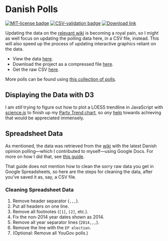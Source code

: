 Danish Polls
============
[![MIT-license badge](https://img.shields.io/badge/License-MIT-blue.svg)][license]
[![CSV-validation badge](http://csvlint.io/validation/540d77206373766b9d0f0000.svg?revalidate=false)][csv-validation]
[![Download link](https://img.shields.io/badge/Download-Link-ff69b4.svg)][download]

Updating the data on the [relevant wiki][wiki] is becoming a royal pain, so I might as well focus on updating the polling data here, in a CSV file, instead. This will also speed up the process of updating interactive graphics reliant on the data.

- View the data [here][view].
- Download the project as a compressed file [here][download].
- Get the raw CSV [here][raw].

More polls can be found using [this collection of polls][collection].

## Displaying the Data with D3 ##
I am *still* trying to figure out how to plot a LOESS trendline in JavaScript with [science.js][science.js] to finish up my [Party Trend chart][party-trend], so *any* [help][issue] towards achieving that would be appreciated immensely.

## Spreadsheet Data ##
As mentioned, the data was retrieved from the [wiki][wiki] with the latest Danish opinion polling—which I contributed to myself—using Google Docs. For more on how I did that, see [this guide][docs-guide].

That guide does not mention how to clean the sorry raw data you get in Google Spreadsheets, so here are the steps for cleaning the data, after you’ve saved it as, say, a CSV file.

### Cleaning Spreadsheet Data ###
1. Remove header separator (`,,,`).
2. Put all headers on one line.
3. Remove all footnotes (`[1]`, `[2]`, etc.).
4. Fix the non-2014 year dates shown as 2014.
5. Remove all year separator lines (`2014,,,`).
6. Remove the line with the `EP election`.
7. (Optional: Remove all YouGov polls.)


[license]: https://github.com/ndarville/danish-polls/blob/master/LICENSE.md
[download]: https://github.com/ndarville/danish-polls/archive/master.zip
[csv-validation]: http://csvlint.io/validation/540d77206373766b9d0f0000
[wiki]: https://en.wikipedia.org/wiki/Opinion_polling_for_the_next_Danish_general_election
[view]: https://github.com/ndarville/danish-polls/blob/master/data.csv
[raw]: https://raw.githubusercontent.com/ndarville/danish-polls/master/data.csv
[collection]: https://github.com/ndarville/d3-charts/tree/master/_data
[d3-charts]: https://github.com/ndarville/d3-charts
[science.js]: https://github.com/jasondavies/science.js/
[party-trend]: http://bl.ocks.org/ndarville/11094667
[issue]: https://github.com/ndarville/d3-charts/issues/5#issuecomment-46226887
[docs-guide]: https://github.com/ndarville/d3-charts/tree/master/_data/denmark
